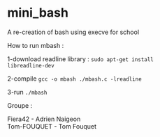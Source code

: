 # mini_bash
A re-creation of bash using execve for school

<bold>How to run mbash :</bold>

1-download readline library : <code>sudo apt-get install libreadline-dev</code>

2-compile
<code>gcc -o mbash ./mbash.c -lreadline</code>

3-run
<code>./mbash</code>

Groupe : 

Fiera42 - Adrien Naigeon</br>
Tom-FOUQUET - Tom Fouquet
